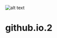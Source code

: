 ![alt text](https://github.com/lukasfebri015/lukasfebri015.github.io.2/blob/main/imagess.jpg%20(1).png?raw=true)

# github.io.2
